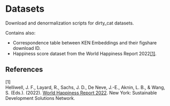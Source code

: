 # Datasets
Download and denormalization scripts for dirty_cat datasets.

Contains also:
- Correspondence table between KEN Embeddings and their figshare download ID. 
- Happiness score dataset from the World Happiness Report 2022[[1]](#1).

## References
<a id="1">[1]</a>  
Helliwell, J. F., Layard, R., Sachs, J. D., De Neve, J.-E., Aknin, L. B., & Wang, S. (Eds.). (2022). 
[World Happiness Report 2022](https://worldhappiness.report/ed/2022/). New York: Sustainable Development Solutions Network.
